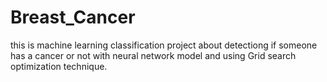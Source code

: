 # Breast_Cancer
this is machine learning classification project about detectiong if someone has a cancer or not with neural network model and using Grid search optimization technique.
